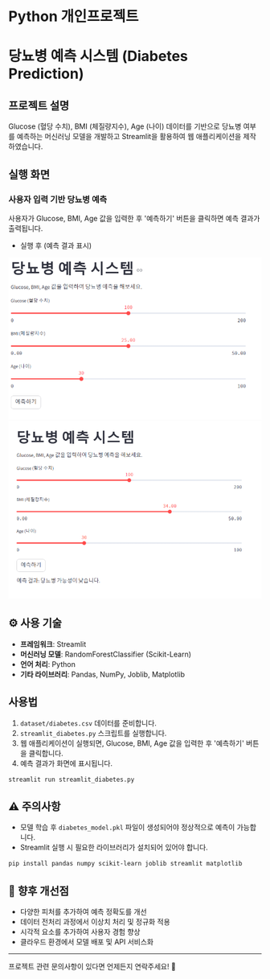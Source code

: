 # Python 개인프로젝트

# 당뇨병 예측 시스템 (Diabetes Prediction)

## 프로젝트 설명
Glucose (혈당 수치), BMI (체질량지수), Age (나이) 데이터를 기반으로 당뇨병 여부를 예측하는 머신러닝 모델을 개발하고 Streamlit을 활용하여 웹 애플리케이션을 제작하였습니다.

## 실행 화면

### 사용자 입력 기반 당뇨병 예측
사용자가 Glucose, BMI, Age 값을 입력한 후 '예측하기' 버튼을 클릭하면 예측 결과가 출력됩니다.

- 실행 후 (예측 결과 표시)

![당뇨병 예측전 화면](static/preRun.png)
![당뇨병 예측 실행화면](static/Run.png)

## ⚙️ 사용 기술
- **프레임워크**: Streamlit
- **머신러닝 모델**: RandomForestClassifier (Scikit-Learn)
- **언어 처리**: Python
- **기타 라이브러리**: Pandas, NumPy, Joblib, Matplotlib

## 사용법

1. `dataset/diabetes.csv` 데이터를 준비합니다.
2. `streamlit_diabetes.py` 스크립트를 실행합니다.
3. 웹 애플리케이션이 실행되면, Glucose, BMI, Age 값을 입력한 후 '예측하기' 버튼을 클릭합니다.
4. 예측 결과가 화면에 표시됩니다.

```sh
streamlit run streamlit_diabetes.py
```

## ⚠️ 주의사항
- 모델 학습 후 `diabetes_model.pkl` 파일이 생성되어야 정상적으로 예측이 가능합니다.
- Streamlit 실행 시 필요한 라이브러리가 설치되어 있어야 합니다.

```sh
pip install pandas numpy scikit-learn joblib streamlit matplotlib
```

## 📌 향후 개선점
- 다양한 피처를 추가하여 예측 정확도를 개선
- 데이터 전처리 과정에서 이상치 처리 및 정규화 적용
- 시각적 요소를 추가하여 사용자 경험 향상
- 클라우드 환경에서 모델 배포 및 API 서비스화

---

프로젝트 관련 문의사항이 있다면 언제든지 연락주세요! 🚀

